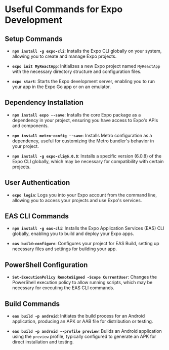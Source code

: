 # Useful Commands for Expo Development

## Setup Commands
- **`npm install -g expo-cli`**: Installs the Expo CLI globally on your system, allowing you to create and manage Expo projects.

- **`expo init MyReactApp`**: Initializes a new Expo project named `MyReactApp` with the necessary directory structure and configuration files.

- **`expo start`**: Starts the Expo development server, enabling you to run your app in the Expo Go app or on an emulator.

## Dependency Installation
- **`npm install expo --save`**: Installs the core Expo package as a dependency in your project, ensuring you have access to Expo's APIs and components.

- **`npm install metro-config --save`**: Installs Metro configuration as a dependency, useful for customizing the Metro bundler's behavior in your project.

- **`npm install -g expo-cli@6.0.8`**: Installs a specific version (6.0.8) of the Expo CLI globally, which may be necessary for compatibility with certain projects.

## User Authentication
- **`expo login`**: Logs you into your Expo account from the command line, allowing you to access your projects and use Expo's services.

## EAS CLI Commands
- **`npm install -g eas-cli`**: Installs the Expo Application Services (EAS) CLI globally, enabling you to build and deploy your Expo apps.

- **`eas build:configure`**: Configures your project for EAS Build, setting up necessary files and settings for building your app.

## PowerShell Configuration
- **`Set-ExecutionPolicy RemoteSigned -Scope CurrentUser`**: Changes the PowerShell execution policy to allow running scripts, which may be necessary for executing the EAS CLI commands.

## Build Commands
- **`eas build -p android`**: Initiates the build process for an Android application, producing an APK or AAB file for distribution or testing.

- **`eas build -p android --profile preview`**: Builds an Android application using the `preview` profile, typically configured to generate an APK for direct installation and testing.

